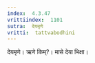 ```yaml
---
index:  4.3.47
vrittiindex:  1101
sutra:  देयमृणे
vritti:  tattvabodhini 
---
```


देयमृणे। ऋणे किम्?। मासे देया भिक्षा।

